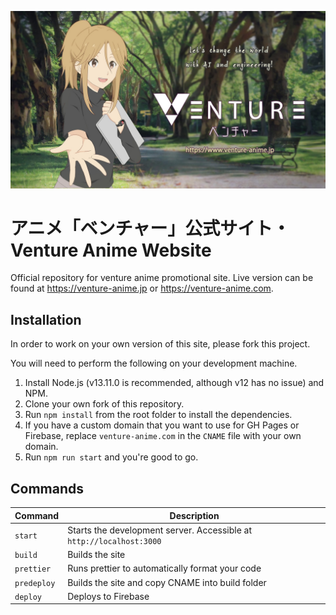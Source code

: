 ![char](images/char.jpg?raw=true "char")

# アニメ「ベンチャー」公式サイト・Venture Anime Website

Official repository for venture anime promotional site. Live version can be found at https://venture-anime.jp or https://venture-anime.com.

## Installation

In order to work on your own version of this site, please fork this project.

You will need to perform the following on your development machine.

1. Install Node.js (v13.11.0 is recommended, although v12 has no issue) and NPM.
2. Clone your own fork of this repository.
3. Run `npm install` from the root folder to install the dependencies.
4. If you have a custom domain that you want to use for GH Pages or Firebase, replace `venture-anime.com` in the `CNAME` file with your own domain.
5. Run `npm run start` and you're good to go.

## Commands

| Command     | Description                                                         |
| ----------- | ------------------------------------------------------------------- |
| `start`     | Starts the development server. Accessible at `http://localhost:3000` |
| `build`     | Builds the site                                                     |
| `prettier`  | Runs prettier to automatically format your code                     |
| `predeploy` | Builds the site and copy CNAME into build folder                    |
| `deploy`    | Deploys to Firebase                                                 |
